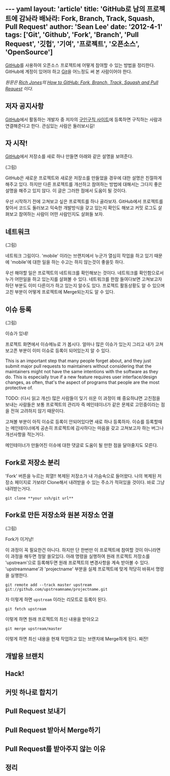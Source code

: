 --- yaml
layout: 'article'
title: 'GitHub로 남의 프로젝트에 감놔라 배놔라: Fork, Branch, Track, Squash, Pull Request'
author: 'Sean Lee'
date: '2012-4-1'
tags: ['Git', 'Github', 'Fork', 'Branch', 'Pull Request', '깃헙', '기여', '프로젝트', '오픈소스', 'OpenSource']
---

[GitHub][]를 사용하여 오픈소스 프로젝트에 어떻게 참여할 수 있는 방법을 정리한다. GitHub에 계정이 있어야 하고 [Git][]을 어느정도 써 본 사람이어야 한다. 

_원문은 [Rich Jones][rich]의 [How to GitHub: Fork, Branch, Track, Squash and Pull Request][source] 이다._

[Git]: http://git-scm.org/
[GitHub]: http://github.com/
[source]: http://gun.io/blog/how-to-github-fork-branch-and-pull-request/
[rich]: http://gun.io/

## 저자 공지사항

[GitHub][]에서 활동하는 개발자 중 저자의 [구인구직 사이트](http://gun.io/contracts/new/)에 등록하면 구직하는 사람과 연결해준다고 한다. 관심있는 사람은 둘러보시길!

## 자 시작!

[GitHub][]에서 저장소를 새로 하나 만들면 아래와 같은 설명을 보여준다.

(그림)

GitHub은 새로운 프로젝트와 새로운 저장소를 만들었을 경우에 대한 설명은 친절하게 해주고 있다. 하지만 다른 프로젝트를 개선하고 참여하는 방법에 대해서는 그다지 좋은 설명을 해주고 있지 않다. 이 글은 그러한 점에서 도움이 될 것이다.

우선 시작하기 전에 고쳐보고 싶은 프로젝트를 하나 골라보자. GitHub에서 프로젝트를 찾아서 코드도 둘러보고 익숙한 개발방식을 갖고 있는지 확인도 해보고 커밋 로그도 살펴보고 참여하는 사람이 어떤 사람인지도 살펴들 보자.

## 네트워크

(그림)

네트워크 그림이다. 'mobile' 이라는 브랜치에서 누군가 열심히 작업을 하고 있기 때문에 'mobile'에 대한 일을 하는 수고는 하지 않는것이 좋을듯 하다.

우선 해야할 일은 프로젝트의 네트워크를 확인해보는 것이다. 네트워크를 확인함으로서 누가 어떤일을 하고 있는지를 살펴볼 수 있다. 네트워크를 한참 들여다보면 고쳐보고자 하던 부분도 이미 다른이가 하고 있는지 알수도 있다. 프로젝트 활동상황도 알 수 있으며 고친 부분이 어떻게 프로젝트에 Merge되는지도 알 수 있다.

## 이슈 등록

(그림)

이슈가 있네!

프로젝트 화면에서 이슈메뉴로 가 봅시다. 얼마나 많은 이슈가 있는지 그리고 내가 고쳐보고픈 부분이 이미 이슈로 등록이 되어있는지 알 수 있다.

This is an important step that many people forget about, and they just submit major pull requests to maintainers without considering that the maintainers might not have the same intentions with the software as they do. This is especially true if a new feature requires user interface/design changes, as often, that's the aspect of programs that people are the most protective of.

TODO: (다시 읽고 개선) 많은 사람들이 잊기 쉬운 이 과정이 왜 중요하냐면 고친점을 보내는 사람들은 보통 프로젝트의 관리자 즉 메인테이너가 같은 문제로 고민중이라는 점을 전혀 고려하지 않기 때문이다.

고쳐볼 부분이 아직 이슈로 등록이 안되어있다면 새로 하나 등록하자. 이슈를 등록할때는 메인테이너에게 공손히 프로젝트에 감사하다는 마음을 갖고 고쳐보고자 하는 버그나 개선사항을 적는거다.

메인테이너가 만들어진 이슈에 대한 댓글로 도움이 될 만한 점을 달아줄지도 모른다.

## Fork로 저장소 분리

'Fork' 버튼을 누르는 희열!! 복제된 저장소가 내 가슴속으로 들어왔다. 나의 복제된 저장소 페이지로 가보라! Clone해서 내려받을 수 있는 주소가 적혀있을 것이다. 바로 그냥 내려받는거다.

	git clone **your ssh/git url**

## Fork로 만든 저장소와 원본 저장소 연결

(그림)

Fork가 이거냥!

이 과정이 꼭 필요한건 아니다. 하지만 단 한번만 이 프로젝트에 참여할 것이 아니라면 이 과정을 해두면 정말 쓸모있다. 아래 명령을 실행하여 원래 프로젝트 저장소를 'upstream'으로 등록해두면 원래 프로젝트의 변경사항을 계속 받아볼 수 있다. 'upstreamname'과 'projectname' 부분을 실제 프로젝트에 맞게 적당히 바꿔서 명령을 실행한다.

	git remote add --track master upstream git://github.com/upstreamname/projectname.git

자 이렇게 하면 `upstream` 이라는 리모트로 등록이 된다.

	git fetch upstream

이렇게 하면 원래 프로젝트의 최신 내용을 받아오고

	git merge upstream/master

이렇게 하면 최신 내용을 현재 작업하고 있는 브랜치에 Merge하게 된다. 짜잔!

## 개발용 브랜치

## Hack!

## 커밋 하나로 합치기

## Pull Request 보내기

## Pull Request 받아서 Merge하기

## Pull Request를 받아주지 않는 이유

## 정리